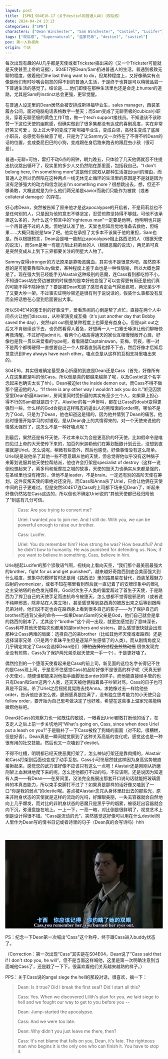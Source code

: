 ```yaml
---
layout: post
title: 【SPN】S04E16-17（关于destiel和普通人AU）（观后感）
date: 2024-04-24 23:13
categories: ["SPN"]
characters: ["Dean Winchester", "Sam Winchester", "Castiel", "Lucifer"]
tags: ["观后感", "Supernatural", "温家兄弟", "destiel", "sastiel"]
pov: 第一人称视角
origin: 个站
---
```


每次出现有趣的AU几乎都是天使或者Trickster搞出来的（又一个Trickster可能就是天使甚至上帝的证据），S04E17把Dean/Sam扔进普通人的生活，普通到极致无聊的程度，做着他们the last thing want to do，但某种程度上，又好像确实有点像是他们有时吵嘴会抱怨的得不到的普通人生活，于是终于也算是可以稍微品尝一下普通生活的感觉了。结论是……他们即使在那种生活里也还是会走上hunter的道路，尤其是Sam的instinct总会更强，更早觉醒。

在普通人设定里的Dean居然会被安排成斯坦福毕业生，sales manager，西装革履办公间，面对电脑电话表格数字一整天；而Sam变成了无聊至极的cubical小职员，穿着无聊至极的黄色工作T恤，做一个tech support接线员。不知道该不该称赞一下这位天使的幽默感，但确实做到了很多集都没有达成的喜剧高度，实在非常好笑又可爱 。没上过大学的变成了斯坦福毕业生，变成白领，高材生变成了底层小职员，总感觉有些故意了呢，只是为了让Sammy又一次待在了不得不听Dean的话的位置，变成委屈巴巴的小狗，变成跟在身后跑来跑去的跟屁虫小孩（很可爱）。

普通=无聊=可怕，雷打不动6点的闹钟，朝九晚五，只体验了几天他俩就忍不住提出抗议跳出循环了，现实里的多少人又仍然陷在那里面，包括我自己。“I don't belong here, I'm something more”这是他们双双从那种生活提出quit的理由，而普通人之所以仍然陷在这种两点一线无休无止循环的生活里的原因是不是就是因为没有足够强大的动力和信念说出I'm something more？很想跳出去，想，但还不够勇敢，大概这就是为什么他们两兄弟是savior而我们只能作为被救（或者collateral damage）的存在。

好心疼Dean，突然被告知了原来他才是这apocalypse的开启者，不是莉莉丝也不是任何别的人，只是因为他的意志不够坚定，忍受煎熬坚持得不够就。可他不该承担这么多的，为什么这个预言中的“righteous man”一定要是他啊，他明明也只是一个再普通不过的人类。但地狱认准了他，天堂也后知后觉地准备去救他，但结果……大概只能说是fate了吧。他实在承担了太多本不该属于他的重担，Sam也是。所以根据预言，Dean会是唯一能制止apocalypse阻止路西法的人（根据天使的说法），而Sam是唯一有能力阻止莉莉丝的人（根据恶魔的说法），两兄弟可真是突然变成从上到下三界都要关注的明星大人物了。

Sammy变得stronger的方法原来是靠吸恶魔血，其实也不是很意外吧，虽然原本想的是可能要靠和Ruby做爱，某种程度上鉴于血也是一种性隐喻，所以大概也算是了。现在强大到已经能手刃Alastair这种级别的恶魔，连Cass看到都吃惊不小，不知道Cass站在旁边被救的时候想的是幸好他变强了可以变得更有用还是他们真的可能不得不除掉他了？要是被Dean知道了感觉肯定会气得发疯吧，两兄弟少不了又要大吵一架。不过事实证明吵架还是很有利于说说话的，假装什么事都没有反而全把话憋在心里到后面要出大事。

所以S04E14的塞壬别的好事没干，爱看热闹的心倒是帮了点忙，直接在两个人中间点火让他们discuss，从吵架演变成互捅（it's just another day that Bobby saved the day），突然spit out倒是某种程度上也算是有益身心。但是spit out之后又不肯继续谈下去，也仍然看得人着急，好想再一人一口塞壬唾沫让他们聊畅快再救清醒。不过好吧admit it，看两个心墙高得通天的家伙互相慢慢敞开心扉，好像也是我一贯以来爱看的type呢，看看隔壁Captainswan，亚梅，罚夜，哪一对不是两个都嘴硬得一直想要自己一个人撑着直到再也撑不下去，然后好像才后知后觉意识到they always have each other。嗑点总是从这样的互相支持里嗑出来的。

S04E16，其实很难确定最受身心折磨的到底是Dean还是Cass（首先，好像所有人在这集都是叫的他Cass，所以倒是真的都越来越熟了呢，以及Castiel这个名字念起来也确实太长了hh）。Dean被迫let the inside demon out，而Cass不得不做那个逼迫他的人。“If there is any other way I wouldn't ask you do it.”听见囚禁室里Dean折磨Alastier，房间里同时受折磨的其实有至少三个人，如果算上担心得不行的Sam那就是四个了。Alastier的每一声惨叫，都在让Cass的doubt变得更强烈一些，什么样的God会提出这样残忍的逼出人的黑暗面的order啊，哪怕不是为了God，只是为了Dean，他也知道这是错的，因为他共情到了Dean的痛苦。他此时慢慢开始学习的对错观，是从Dean身上的共情得来的，对一个天使来说他的情感太强烈了，这怎么不是一种好嗑点呢？

到最后，果然还是有坏天使，不过本来以为会是更高阶的坏天使，比如假命令是唯四见过上帝的大天使传下来的，加百列米迦勒他们在筹划酝酿计划云云，没想到直接就是Uriel。怎么说呢，稍微有些意外，然后也感觉，好像事情没有这么简单。Uriel说是说他杀了其他一些不愿意跟从他的天使，但总觉得他似乎没有这种脑子来筹划说服其他天使拉帮结派，他也许会打架是specialist of destroy（这样一说倒也想起来了，索多玛和蛾摩拉之城的故事，天使的毁灭力也确实从来都是强的，在圣经里也没有掩饰），但他不是leader，不是brain。一定还有别的高阶天使在筹划，这件反叛天使的事绝对还没完，而Cass和Anna杀了Uriel，只会让他俩在天使中间的日子更难过。但是突然S04E17连Cass的上司都下场来见Dean了，听起来好像仍然站在Cass这边的，所以倒也不确定Uriel说的“其他天使都已经归附他了”到底有几分可信。

> Cass: Are you trying to convert me?
>
> Uriel: I wanted you to join me. And I still do. With you, we can be powerful enough to raise our brother.
>
> Cass: Lucifer.
>
> Uriel: You do remember him? How strong he was? How beautiful? And he didn't bow to humanity. He was punished for defending us. Now, if you want to believe in something, Cass, believe in him.

Uriel提起Lucifer的那个崇敬语气啊，视线向上看向天空，“我们那个最美丽最强大的brother，fight for us and get punished”，越来越好奇路西到底会美丽强大到什么程度，想象中的模样暂时还是用《路西法》里的路晨星在替代，西装革履魅力四射的womenizer，或者不知在哪里看到然后就一直记着了的安牌印象中的赠礼之主安纳塔的白色发光模样。God对次生子人类的偏爱超过了首生子天使，于是路西为了捍卫自己的天使手足而违抗命令被堕天，怎么想都不觉得是邪恶的（或者说不纯粹邪恶，除非站在人类立场），甚至感觉等到路西真的被放出来之后等到跟两兄弟对峙，他们说不定也会在路西身上看到很多自己的影子——为了保护自己的brother而违背父亲的命令——如果Dean/Sam的父亲是God，他们自己就会是拿的路西的剧本了。尤其这个“brother”这个词一出现，就更加感觉到了意味深长，Cass称呼其他天使每次也都用的是brothers and sisters，那么感觉很快就会出现那种让Cass两难的局面：选择自己的亲brother（比如其他坏天使或者路西）还是选择温家兄弟（只是两个素昧平生但是逐渐产生感情了的人类）。而从剧情角度又几乎确定肯定了Cass会选择Dean他们（~~哪怕选择的过程会煎熬动摇~~ 很快发现完全没有煎熬，Cass为了保护两兄弟杀起天使来一手一个），于是更好嗑了。

偶然捡到的一个堕落天使看起来是Cass的前上司，新见面的这位名字长得记不住的是Cass现上司，于是忍不住感觉Cass的品阶好像不是很高的样子呢（天真无邪小天使x），随便谁都能来对他指手画脚发出order的样子，而他能直接经手管的也只有Dean和Sam这两个人类，还天天被他俩指着鼻子吵架对骂，Cass的日子也可真是不容易。杀了Uriel之后摇摇晃晃跑去找Anna，求她像过去一样给他些order，告诉他应该怎么做，脆弱感真是拉满了，没有独立思考能力的小天使只会follow order，要开始为自己思考做决定了也好难，希望在这些事上温家兄弟能稍微帮他些吧。

Dean对Cass的观察力也一如既往的敏锐，一眼看出Uriel都敢打断他的话了，在支走人之后上前一步关切地问“What's going on, Cass, since when does Uriel put a leash on you?”于是脑补了一下Cass被拴了狗绳的画面（对不起，很糟糕，但是好香）。Dean真是一瞬间就觉察到了这种关系高低的变化呢，感觉这也是一种很有用的社交技能。然后也又一次嗑到了destiel。

不得不吐槽，明明都已经天使恶魔打架了，怎么神仙打架还是靠肉搏的，Alastair和Cass打架到后面也变成了动手互掐，Cass小可怜居然就这样因为身高劣势被直接揪起来，感觉您的武力值好像不应该只有这么一点吧！Alastair还是刚刚从折磨刑架上血淋淋地爬下来的呢，怎么连他都打不过的吗，不应该啊，还是说因为知道有人类——有Dean——在房间里，没法完全施展出那套开口说句话就能把玻璃震碎的本真态能力，所以束手束脚打不过了？如果真是那样的话好像又嗑到了一口“你是我的弱点”的destiel呢。差点被Alastair念咒从身体里赶出去的那些光，原来非附身状态的天使就是这样的流动的光吗，好耀眼美丽，一失去容器就会自然地向上几乎爆发，而对比的非附身状态的恶魔只是黑乎乎的烟雾，被驱赶出容器就会向下沉，弥漫盘旋在地上。一上一下，一亮一暗，对比倒是很鲜明了，视觉艺术上倒是设计得很不错。“Cass是流动的光”，突然感觉这好像可以用在什么destiel同人里作为Dean写的情书日记或者诗里的句子（Dean真的会写诗吗）hhh

<br><br>
![](/assets/images/SPN/S04/2024-04-24-SPN-0416.jpg)
<br>

PS：纪念一下Dean第一次喊出“Cass”这个称呼，终于跟Cass进入buddy状态了。

（Correction：第一次出现“Cass”其实是在S04E04，Dean说了“Cass said that if I don't stop you, he will”，但不是当面这样喊他，这里是第一次明确注意到当面喊他Cass了，还是戳了一下下。很喜欢看他们关系越来越熟的样子。）

PPS：关于Cass说的angel siege the hell的那段对话，很喜欢，摘一下：

> Dean: Is it true? Did I break the first seal? Did I start all this?
>
> Cass: Yes. When we discovered Lilith's plan for you, we laid siege to hell and we fought our way to get to you before you --
>
> Dean: Jump-started the apocalypse.
>
> Cass: And we were too late.
>
> Dean: Why didn't you just leave me there, then?
>
> Cass: It's not blame that falls on you, Dean, it's fate. The righteous man who begins it is the only one who can finish it. You have to stop it.
